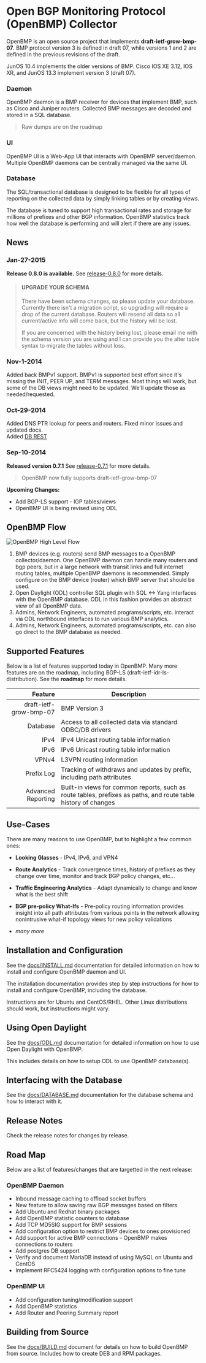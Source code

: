 Open BGP Monitoring Protocol (OpenBMP) Collector
================================================

OpenBMP is an open source project that implements **draft-ietf-grow-bmp-07**.  BMP protocol version 3 is defined in draft 07, while versions 1 and 2 are defined in the previous revisions of the draft.

JunOS 10.4 implements the older versions of BMP.   Cisco IOS XE 3.12, IOS XR, and JunOS 13.3 implement version 3 (draft 07).

### Daemon
OpenBMP daemon is a BMP receiver for devices that implement BMP, such as Cisco and Juniper routers.  Collected BMP messages are decoded and stored in a SQL database.

> Raw dumps are on the roadmap

### UI
OpenBMP UI is a Web-App UI that interacts with OpenBMP server/daemon.   Multiple OpenBMP daemons can be centrally managed via the same UI.

### Database
The SQL/transactional database is designed to be flexible for all types of reporting on the collected data by simply linking tables or by creating views.

The database is tuned to support high transactional rates and storage for millions of prefixes and other BGP information.   OpenBMP statistics track how well the database is performing and will alert if there are any issues.

News
----
### Jan-27-2015
**Release 0.8.0 is available.**   See [release-0.8.0](docs/release_notes/release-0.8.0.md) for more details.

> #### UPGRADE YOUR SCHEMA
> There have been schema changes, so please update your database.  Currently there isn't a migration
> script, so upgrading will require a drop of the current database. Routers will resend all data
> so all current/active info will come back, but the history will be lost. 
> 
> If you are concerned with the history being lost, please email me with the schema version you are 
> using and I can provide you the alter table syntax to migrate the tables without loss. 


### Nov-1-2014 
Added back BMPv1 support.  BMPv1 is supported best effort since it's missing the INIT, PEER UP, and TERM messages. Most things will work, but some of the DB views might need to be updated.  We'll update those as needed/requested. 

### Oct-29-2014
Added DNS PTR lookup for peers and routers.  Fixed minor issues and updated docs.  
Added [DB REST](docs/DBREST.md)


### Sep-10-2014
**Released version 0.7.1**   See [release-0.7.1](docs/release_notes/release-0.7.1.md) for more details.

> OpenBMP now fully supports draft-ietf-grow-bmp-07

**Upcoming Changes:**

  * Add BGP-LS support - IGP tables/views
  * OpenBMP UI is being revised using ODL


OpenBMP Flow
------------

![OpenBMP High Level Flow](docs/images/openbmp-highlevel-flow.png "OpenBMP High Level Flow")

1. BMP devices (e.g. routers) send BMP messages to a OpenBMP collector/daemon.   One OpenBMP daemon can handle many routers and bgp peers, but in a large network with transit links and full internet routing tables, multiple OpenBMP daemons is recommended.   Simply configure on the BMP device (router) which BMP server that should be used.  
2. Open Daylight (ODL) controller SQL plugin with SQL <-> Yang interfaces with the OpenBMP database.  ODL in this fashion provides an abstract view of all OpenBMP data.
3. Admins, Network Engineers, automated programs/scripts, etc. interact via ODL northbound interfaces to run various BMP analytics.
4. Admins, Network Engineers, automated programs/scripts, etc. can also go direct to the BMP database as needed. 

Supported Features
------------------
Below is a list of features supported today in OpenBMP.  Many more features are on the roadmap, including BGP-LS (draft-ietf-idr-ls-distribution).   See the **roadmap** for more details. 

Feature | Description
-------: | -----------
draft-ietf-grow-bmp-07| BMP Version 3
Database | Access to all collected data via standard ODBC/DB drivers
IPv4 | IPv4 Unicast routing table information
IPv6 | IPv6 Unicast routing table information
VPNv4 | L3VPN routing information
Prefix Log| Tracking of withdraws and updates by prefix, including path attributes
Advanced Reporting| Built-in views for common reports, such as route tables, prefixes as paths, and route table history of changes

Use-Cases
---------
There are many reasons to use OpenBMP, but to highlight a few common ones:

* **Looking Glasses**  - IPv4, IPv6, and VPN4

* **Route Analytics** - Track convergence times, history of prefixes as they change over time, monitor and track BGP policy changes, etc...

* **Traffic Engineering Analytics**  - Adapt dynamically to change and know what is the best shift

* **BGP pre-policy What-Ifs** - Pre-policy routing information provides insight into all path attributes from various points in the network allowing nonintrusive what-if topology views for new policy validations

* *many more*

Installation and Configuration
------------------------------
See the [docs/INSTALL.md](docs/INSTALL.md) documentation for detailed information on how to install and configure OpenBMP daemon and UI.

The installation documentation provides step by step instructions for how to install and configure OpenBMP, including the database.  

Instructions are for Ubuntu and CentOS/RHEL.   Other Linux distributions should work, but instructions might vary. 


Using Open Daylight
-------------------
See the [docs/ODL.md](docs/ODL.md) documentation for detailed information on how to use Open Daylight with OpenBMP.  

This includes details on how to setup ODL to use OpenBMP database(s).


Interfacing with the Database
-----------------------------
See the [docs/DATABASE.md](docs/DATABASE.md) documentation for the database schema and how to interact with it.    


Release Notes
----------
Check the release notes for changes by release.  



Road Map
--------
Below are a list of features/changes that are targetted in the next release:

### OpenBMP Daemon
* Inbound message caching to offload socket buffers
* New feature to allow saving raw BGP messages based on filters
* Add Ubuntu and Redhat binary packages
* Add OpenBMP statistic counters to database
* Add TCP MD5SIG support for BMP sessions
* Add configuration option to restrict BMP devices to ones provisioned
* Add support for active BMP connections - OpenBMP makes connections to routers
* Add postgres DB support
* Verify and document MariaDB instead of using MySQL on Ubuntu and CentOS
* Implement RFC5424 logging with configuration options to fine tune

### OpenBMP UI
* Add configuration tuning/modification support
* Add OpenBMP statistics
* Add Router and Peering Summary report


Building from Source
--------------------
See the [docs/BUILD.md](docs/BUILD.md) document for details on how to build OpenBMP from source.  Includes how to create DEB and RPM packages. 


